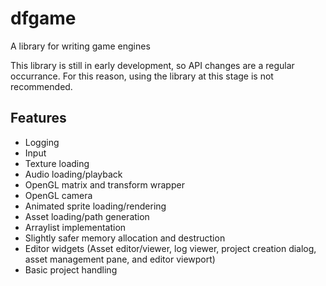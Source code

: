 # dfgame
A library for writing game engines

This library is still in early development, so API changes are a regular
occurrance. For this reason, using the library at this stage is not
recommended.

## Features
- Logging
- Input
- Texture loading
- Audio loading/playback
- OpenGL matrix and transform wrapper
- OpenGL camera
- Animated sprite loading/rendering
- Asset loading/path generation
- Arraylist implementation
- Slightly safer memory allocation and destruction
- Editor widgets (Asset editor/viewer, log viewer, project creation dialog, asset management pane, and editor viewport)
- Basic project handling
